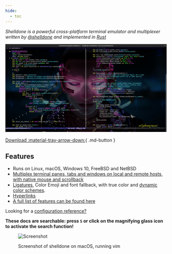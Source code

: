 ```yaml
---
hide:
  - toc
---
```


*Shelldone is a powerful cross-platform terminal emulator and multiplexer written by <a href="https://github.com/shelldone/">@shelldone</a> and implemented in <a href="https://www.rust-lang.org/">Rust</a>*

![Screenshot](screenshots/shelldone-vday-screenshot.png)

[Download :material-tray-arrow-down:](installation.md){ .md-button }

## Features

* Runs on Linux, macOS, Windows 10, FreeBSD and NetBSD
* [Multiplex terminal panes, tabs and windows on local and remote hosts, with native mouse and scrollback](multiplexing.md)
* <a href="https://github.com/tonsky/FiraCode#fira-code-monospaced-font-with-programming-ligatures">Ligatures</a>, Color Emoji and font fallback, with true color and [dynamic color schemes](config/appearance.md).
* [Hyperlinks](hyperlinks.md)
* [A full list of features can be found here](features.md)

Looking for a [configuration reference?](config/files.md)

**These docs are searchable: press `S` or click on the magnifying glass icon
to activate the search function!**

<figure markdown>

![Screenshot](screenshots/two.png)

<figcaption>Screenshot of shelldone on macOS, running vim</figcaption>
</figure>
